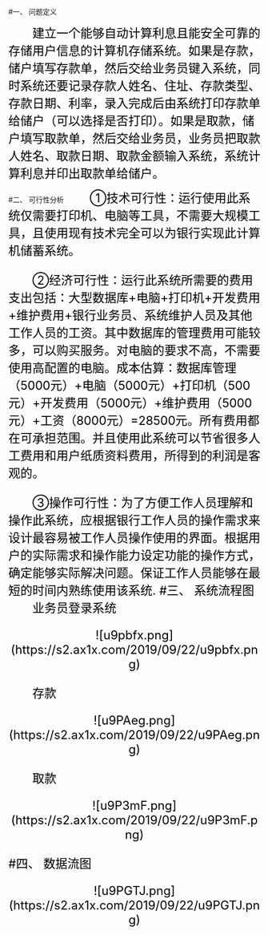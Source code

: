#一、	问题定义

<font color=black size=5>&emsp;&emsp;建立一个能够自动计算利息且能安全可靠的存储用户信息的计算机存储系统。如果是存款，储户填写存款单，然后交给业务员键入系统，同时系统还要记录存款人姓名、住址、存款类型、存款日期、利率，录入完成后由系统打印存款单给储户（可以选择是否打印）。如果是取款，储户填写取款单，然后交给业务员，业务员把取款人姓名、取款日期、取款金额输入系统，系统计算利息并印出取款单给储户。</font>

#二、	可行性分析
<font color=black size=5>&emsp;&emsp;①技术可行性：运行使用此系统仅需要打印机、电脑等工具，不需要大规模工具，且使用现有技术完全可以为银行实现此计算机储蓄系统。

<font color=black size=5>&emsp;&emsp;②经济可行性：运行此系统所需要的费用支出包括：大型数据库+电脑+打印机+开发费用+维护费用+银行业务员、系统维护人员及其他工作人员的工资。其中数据库的管理费用可能较多，可以购买服务。对电脑的要求不高，不需要使用高配置的电脑。成本估算：数据库管理（5000元）+电脑（5000元）+打印机（500元）+开发费用（5000元）+维护费用（5000元）+工资（8000元）=28500元。所有费用都在可承担范围。并且使用此系统可以节省很多人工费用和用户纸质资料费用，所得到的利润是客观的。

<font color=black size=5>&emsp;&emsp;③操作可行性：为了方便工作人员理解和操作此系统，应根据银行工作人员的操作需求来设计最容易被工作人员操作使用的界面。根据用户的实际需求和操作能力设定功能的操作方式，确定能够实际解决问题。保证工作人员能够在最短的时间内熟练使用该系统.</font>
#三、	系统流程图
<font color=black size=5>&emsp;&emsp;业务员登录系统</font>
<center>![u9pbfx.png](https://s2.ax1x.com/2019/09/22/u9pbfx.png)</center>
 
<font color=black size=5>&emsp;&emsp;存款</font>
<center>![u9PAeg.png](https://s2.ax1x.com/2019/09/22/u9PAeg.png)</center>
 
<font color=black size=5>&emsp;&emsp;取款</font>
<center>![u9P3mF.png](https://s2.ax1x.com/2019/09/22/u9P3mF.png)</center>
 
#四、	数据流图
<center>![u9PGTJ.png](https://s2.ax1x.com/2019/09/22/u9PGTJ.png)</center>
